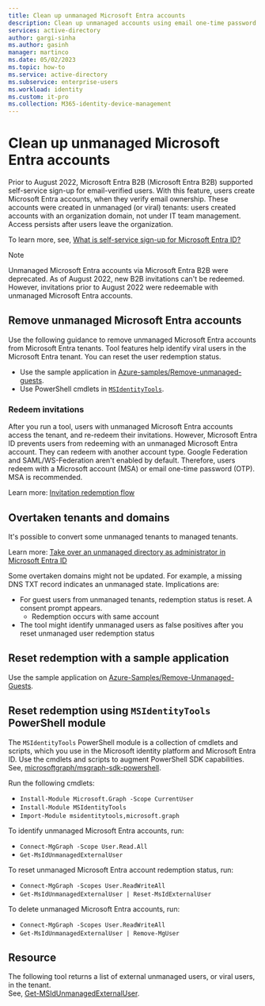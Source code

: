 ```yaml
---
title: Clean up unmanaged Microsoft Entra accounts
description: Clean up unmanaged accounts using email one-time password and PowerShell modules in Microsoft Entra ID
services: active-directory 
author: gargi-sinha
ms.author: gasinh
manager: martinco
ms.date: 05/02/2023
ms.topic: how-to
ms.service: active-directory
ms.subservice: enterprise-users
ms.workload: identity
ms.custom: it-pro
ms.collection: M365-identity-device-management
---
```


# Clean up unmanaged Microsoft Entra accounts

Prior to August 2022, Microsoft Entra B2B (Microsoft Entra B2B) supported self-service sign-up for email-verified users. With this feature, users create Microsoft Entra accounts, when they verify email ownership. These accounts were created in unmanaged (or viral) tenants: users created accounts with an organization domain, not under IT team management. Access persists after users leave the organization. 

To learn more, see, [What is self-service sign-up for Microsoft Entra ID?](./directory-self-service-signup.md)

   > [!NOTE]
   > Unmanaged Microsoft Entra accounts via Microsoft Entra B2B were deprecated. As of August 2022, new B2B invitations can't be redeemed. However, invitations prior to August 2022 were redeemable with unmanaged Microsoft Entra accounts. 

<a name='remove-unmanaged-azure-ad-accounts'></a>

## Remove unmanaged Microsoft Entra accounts

Use the following guidance to remove unmanaged Microsoft Entra accounts from Microsoft Entra tenants. Tool features help identify viral users in the Microsoft Entra tenant. You can reset the user redemption status.

* Use the sample application in [Azure-samples/Remove-unmanaged-guests](https://github.com/Azure-Samples/Remove-Unmanaged-Guests).
* Use PowerShell cmdlets in [`MSIdentityTools`](https://github.com/AzureAD/MSIdentityTools/wiki/).  

### Redeem invitations

After you run a tool, users with unmanaged Microsoft Entra accounts access the tenant, and re-redeem their invitations. However, Microsoft Entra ID prevents users from redeeming with an unmanaged Microsoft Entra account. They can redeem with another account type. Google Federation and SAML/WS-Federation aren't enabled by default. Therefore, users redeem with a Microsoft account (MSA) or email one-time password (OTP). MSA is recommended. 

Learn more: [Invitation redemption flow](../external-identities/redemption-experience.md#invitation-redemption-flow)

## Overtaken tenants and domains

It's possible to convert some unmanaged tenants to managed tenants. 

Learn more: [Take over an unmanaged directory as administrator in Microsoft Entra ID](./domains-admin-takeover.md)

Some overtaken domains might not be updated. For example, a missing DNS TXT record indicates an unmanaged state. Implications are:

* For guest users from unmanaged tenants, redemption status is reset. A consent prompt appears. 
  * Redemption occurs with same account
* The tool might identify unmanaged users as false positives after you reset unmanaged user redemption status

## Reset redemption with a sample application

Use the sample application on [Azure-Samples/Remove-Unmanaged-Guests](https://github.com/Azure-Samples/Remove-Unmanaged-Guests).

## Reset redemption using `MSIdentityTools` PowerShell module

The `MSIdentityTools` PowerShell module is a collection of cmdlets and scripts, which you use in the Microsoft identity platform and Microsoft Entra ID. Use the cmdlets and scripts to augment PowerShell SDK capabilities. See, [microsoftgraph/msgraph-sdk-powershell](https://github.com/microsoftgraph/msgraph-sdk-powershell).

Run the following cmdlets:

* `Install-Module Microsoft.Graph -Scope CurrentUser`
* `Install-Module MSIdentityTools`
* `Import-Module msidentitytools,microsoft.graph`

To identify unmanaged Microsoft Entra accounts, run:

* `Connect-MgGraph -Scope User.Read.All`
* `Get-MsIdUnmanagedExternalUser`

To reset unmanaged Microsoft Entra account redemption status, run:

* `Connect-MgGraph -Scopes User.ReadWriteAll`
* `Get-MsIdUnmanagedExternalUser | Reset-MsIdExternalUser`

To delete unmanaged Microsoft Entra accounts, run:

* `Connect-MgGraph -Scopes User.ReadWriteAll`
* `Get-MsIdUnmanagedExternalUser | Remove-MgUser`

## Resource

The following tool returns a list of external unmanaged users, or viral users, in the tenant. </br> See, [Get-MSIdUnmanagedExternalUser](https://github.com/AzureAD/MSIdentityTools/wiki/Get-MsIdUnmanagedExternalUser). 
